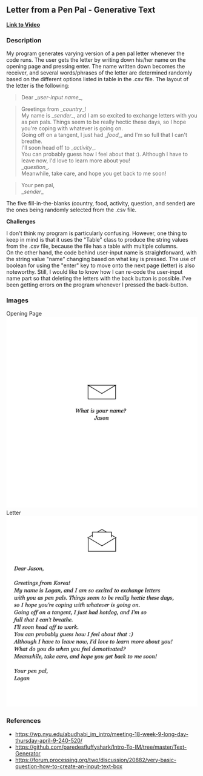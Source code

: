 ## Letter from a Pen Pal - Generative Text

**[Link to Video](https://youtu.be/nStybjdui4s)**

### Description
My program generates varying version of a pen pal letter whenever the code runs. 
The user gets the letter by writing down his/her name on the opening page and pressing enter. The name written down becomes the receiver, and several words/phrases of the letter are determined randomly based on the different options listed in table in the .csv file. 
The layout of the letter is the following:

> Dear \__user-input name__\,

> Greetings from \__country__\!  
My name is \__sender__\, and I am so excited to exchange letters with you as pen pals. Things seem to be really hectic these days, so I hope you're coping with whatever is going on.  
Going off on a tangent, I just had \__food__\, and I'm so full that I can't breathe.  
I'll soon head off to \__activity__\.  
You can probably guess how I feel about that :). 
Although I have to leave now, I'd love to learn more about you!  
\__question__\.  
Meanwhile, take care, and hope you get back to me soon!

> Your pen pal,  
\__sender__

The five fill-in-the-blanks (country, food, activity, question, and sender) are the ones being randomly selected from the .csv file.

**Challenges**

I don't think my program is particularly confusing. However, one thing to keep in mind is that it uses the "Table" class to produce the string values from the .csv file, because the file has a table with multiple columns.  
On the other hand, the code behind user-input name is straightforward, with the string value "name" changing based on what key is pressed. The use of boolean for using the "enter" key to move onto the next page (letter) is also noteworthy. Still, I would like to know how I can re-code the user-input name part so that deleting the letters with the back button is possible. I've been getting errors on the program whenever I pressed the back-button. 

### Images
Opening Page
![](image1.png)
Letter
![](image2.png)

### References
- https://wp.nyu.edu/abudhabi_im_intro/meeting-18-week-9-long-day-thursday-april-9-240-520/
- https://github.com/paredesfluffyshark/Intro-To-IM/tree/master/Text-Generator
- https://forum.processing.org/two/discussion/20882/very-basic-question-how-to-create-an-input-text-box
